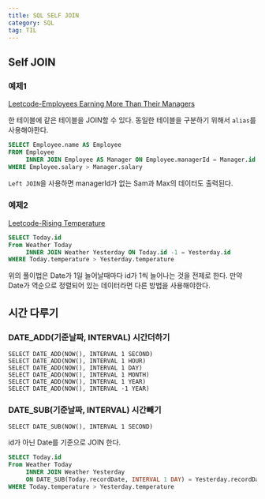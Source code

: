 ```yaml
---
title: SQL SELF JOIN 
category: SQL
tag: TIL
---
```


## Self JOIN

### 예제1

[Leetcode-Employees Earning More Than Their Managers](https://leetcode.com/problems/employees-earning-more-than-their-managers/)

한 테이블에 같은 테이블을 JOIN할 수 있다. 동일한 테이블을 구분하기 위해서 `alias`를 사용해야한다.

```sql
SELECT Employee.name AS Employee
FROM Employee
	 INNER JOIN Employee AS Manager ON Employee.managerId = Manager.id
WHERE Employee.salary > Manager.salary
```

`Left JOIN`을 사용하면 managerId가 없는 Sam과 Max의 데이터도 출력된다.

### 예제2

[Leetcode-Rising Temperature](https://leetcode.com/problems/rising-temperature/)


```sql
SELECT Today.id
From Weather Today
     INNER JOIN Weather Yesterday ON Today.id -1 = Yesterday.id
WHERE Today.temperature > Yesterday.temperature
```

위의 풀이법은 Date가 1일 늘어날때마다 id가 1씩 늘어나는 것을 전제로 한다. 만약 Date가 역순으로 정렬되어 있는 데이터라면 다른 방법을 사용해야한다.


## 시간 다루기

### DATE_ADD(기준날짜, INTERVAL) 시간더하기
```
SELECT DATE_ADD(NOW(), INTERVAL 1 SECOND)
SELECT DATE_ADD(NOW(), INTERVAL 1 HOUR)
SELECT DATE_ADD(NOW(), INTERVAL 1 DAY)
SELECT DATE_ADD(NOW(), INTERVAL 1 MONTH)
SELECT DATE_ADD(NOW(), INTERVAL 1 YEAR)
SELECT DATE_ADD(NOW(), INTERVAL -1 YEAR)
```
### DATE_SUB(기준날짜, INTERVAL) 시간빼기
```
SELECT DATE_SUB(NOW(), INTERVAL 1 SECOND)
```
id가 아닌 Date를 기준으로 JOIN 한다.

```sql
SELECT Today.id
From Weather Today
     INNER JOIN Weather Yesterday 
     ON DATE_SUB(Today.recordDate, INTERVAL 1 DAY) = Yesterday.recordDate
WHERE Today.temperature > Yesterday.temperature
```